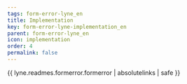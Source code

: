 ```yaml
---
tags: form-error-lyne_en
title: Implementation
key: form-error-lyne-implementation_en
parent: form-error-lyne_en
icon: implementation
order: 4
permalink: false  
---
```

{{ lyne.readmes.formerror.formerror | absolutelinks | safe }}



